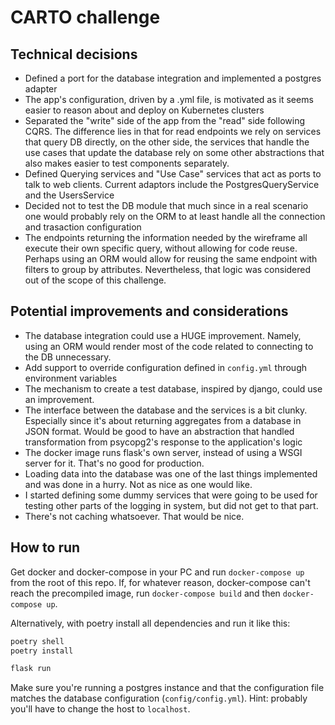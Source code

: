 # CARTO challenge
## Technical decisions
- Defined a port for the database integration and implemented a postgres adapter
- The app's configuration, driven by a .yml file, is motivated as it seems easier to reason about and deploy on Kubernetes clusters
- Separated the "write" side of the app from the "read" side following CQRS. The difference lies in that for read endpoints we rely on services that query DB directly, on the other side, the services that handle the use cases that update the database rely on some other abstractions that also makes easier to test components separately.
- Defined Querying services and "Use Case" services that act as ports to talk to web clients. Current adaptors include the PostgresQueryService and the UsersService
- Decided not to test the DB module that much since in a real scenario one would probably rely on the ORM to at least handle all the connection and trasaction configuration
- The endpoints returning the information needed by the wireframe all execute their own specific query, without allowing for code reuse. Perhaps using an ORM would allow for reusing the same endpoint with filters to group by attributes. Nevertheless, that logic was considered out of the scope of this challenge.

## Potential improvements and considerations
- The database integration could use a HUGE improvement. Namely, using an ORM would render most of the code related to connecting to the DB unnecessary.
- Add support to override configuration defined in `config.yml` through environment variables
- The mechanism to create a test database, inspired by django, could use an improvement.
- The interface between the database and the services is a bit clunky. Especially since it's about returning aggregates from a database in JSON format. Would be good to have an abstraction that handled transformation from psycopg2's response to the application's logic
- The docker image runs flask's own server, instead of using a WSGI server for it. That's no good for production.
- Loading data into the database was one of the last things implemented and was done in a hurry. Not as nice as one would like.
- I started defining some dummy services that were going to be used for testing other parts of the logging in system, but did not get to that part.
- There's not caching whatsoever. That would be nice.

## How to run
Get docker and docker-compose in your PC and run `docker-compose up` from the root of this repo. If, for whatever reason, docker-compose can't reach the precompiled image, run `docker-compose build` and then `docker-compose up`.

Alternatively, with poetry install all dependencies and run it like this:

```bash
poetry shell
poetry install

flask run
```

Make sure you're running a postgres instance and that the configuration file matches the database configuration (`config/config.yml`). Hint: probably you'll have to change the host to `localhost`.
